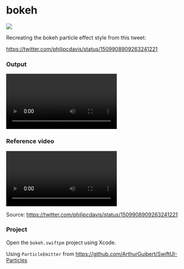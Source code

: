 # bokeh

![](https://img.shields.io/badge/Xcode-13.2.1+-blue.svg)

Recreating the bokeh particle effect style from this tweet:

https://twitter.com/philipcdavis/status/1509908909263241221

### Output 

![](images/output.mp4)

### Reference video

![](images/reference.mp4)

Source: https://twitter.com/philipcdavis/status/1509908909263241221

### Project

Open the `bokeh.swiftpm` project using Xcode.

Using `ParticleEmitter` from https://github.com/ArthurGuibert/SwiftUI-Particles
